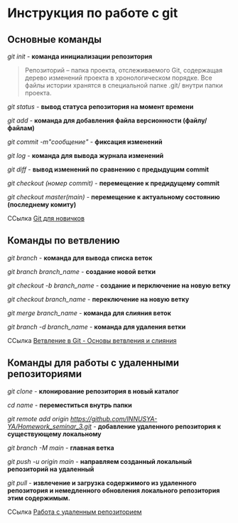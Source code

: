 # Инструкция по работе с git

## Основные команды

*git init* - **команда инициализации репозитория**

> Репозиторий – папка проекта, отслеживаемого Git, содержащая дерево изменений проекта в хронологическом порядке. Все файлы истории хранятся в специальной папке .git/ внутри папки проекта.

*git status* - **вывод статуса репозитория на момент времени**

*git add* - **команда для добавления файла версионности (файлу/файлам)**

*git commit -m"сообщение"* - **фиксация изменений**

*git log* - **команда для вывода журнала изменений**

*git diff* - **вывод изменений по сравнению с предыдущим commit**

*git checkout (номер commit)* - **перемещение к предидущему commit**

*git checkout master(main)* - **перемещение к актуальному состоянию (последнему комиту)**

 ССылка [Git для новичков](https://habr.com/ru/post/541258/)

## Команды по ветвлению

*git branch* - **команда для вывода списка веток**

*git branch branch_name* - **создание новой ветки**

*git checkout -b branch_name* - **создание и перключение на новую ветку**

*git checkout branch_name* - **переключение на новую ветку**

*git merge branch_name* - **команда для слияния веток**

*git branch -d branch_name* - **команда для удаления ветки**

 ССылка [Ветвление в Git - Основы ветвления и слияния](https://git-scm.com/book/ru/v2/Ветвление-в-Git-Основы-ветвления-и-слияния)
## Команды для работы с удаленными репозиториями

*git clone* - **клонирование репозитория в новый каталог**

*cd name* - **переместиться внутрь папки**

*git remote add origin https://github.com/INNUSYA-YA/Homework_seminar_3.git* - **добавление удаленного репозитория к существующему локальному**

*git branch -M main* - **главная ветка**

*git push -u origin main* - **направляем созданный локальный репозиторий на удаленный**

*git pull* - **извлечениe и загрузка содержимого из удаленного репозитория и немедленного обновления локального репозитория этим содержимым.**

ССылка [Работа с удаленным репозиторием](https://smartiqa.ru/courses/git/lesson-6#theory)